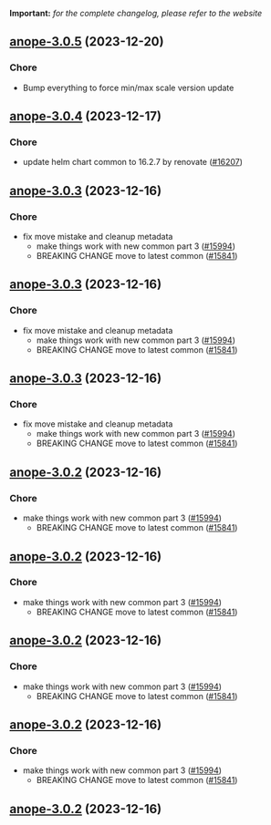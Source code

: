 **Important:**
*for the complete changelog, please refer to the website*




## [anope-3.0.5](https://github.com/truecharts/charts/compare/anope-3.0.4...anope-3.0.5) (2023-12-20)

### Chore

- Bump everything to force min/max scale version update
  
  


## [anope-3.0.4](https://github.com/truecharts/charts/compare/anope-3.0.3...anope-3.0.4) (2023-12-17)

### Chore

- update helm chart common to 16.2.7 by renovate ([#16207](https://github.com/truecharts/charts/issues/16207))
  
  


## [anope-3.0.3](https://github.com/truecharts/charts/compare/anope-2.0.13...anope-3.0.3) (2023-12-16)

### Chore

- fix move mistake and cleanup metadata
  - make things work with new common part 3 ([#15994](https://github.com/truecharts/charts/issues/15994))
  - BREAKING CHANGE move to latest common ([#15841](https://github.com/truecharts/charts/issues/15841))
  
  


## [anope-3.0.3](https://github.com/truecharts/charts/compare/anope-2.0.13...anope-3.0.3) (2023-12-16)

### Chore

- fix move mistake and cleanup metadata
  - make things work with new common part 3 ([#15994](https://github.com/truecharts/charts/issues/15994))
  - BREAKING CHANGE move to latest common ([#15841](https://github.com/truecharts/charts/issues/15841))
  
  


## [anope-3.0.3](https://github.com/truecharts/charts/compare/anope-2.0.13...anope-3.0.3) (2023-12-16)

### Chore

- fix move mistake and cleanup metadata
  - make things work with new common part 3 ([#15994](https://github.com/truecharts/charts/issues/15994))
  - BREAKING CHANGE move to latest common ([#15841](https://github.com/truecharts/charts/issues/15841))
  
  


## [anope-3.0.2](https://github.com/truecharts/charts/compare/anope-2.0.13...anope-3.0.2) (2023-12-16)

### Chore

- make things work with new common part 3 ([#15994](https://github.com/truecharts/charts/issues/15994))
  - BREAKING CHANGE move to latest common ([#15841](https://github.com/truecharts/charts/issues/15841))
  
  


## [anope-3.0.2](https://github.com/truecharts/charts/compare/anope-2.0.13...anope-3.0.2) (2023-12-16)

### Chore

- make things work with new common part 3 ([#15994](https://github.com/truecharts/charts/issues/15994))
  - BREAKING CHANGE move to latest common ([#15841](https://github.com/truecharts/charts/issues/15841))
  
  


## [anope-3.0.2](https://github.com/truecharts/charts/compare/anope-2.0.13...anope-3.0.2) (2023-12-16)

### Chore

- make things work with new common part 3 ([#15994](https://github.com/truecharts/charts/issues/15994))
  - BREAKING CHANGE move to latest common ([#15841](https://github.com/truecharts/charts/issues/15841))
  
  


## [anope-3.0.2](https://github.com/truecharts/charts/compare/anope-2.0.13...anope-3.0.2) (2023-12-16)

### Chore

- make things work with new common part 3 ([#15994](https://github.com/truecharts/charts/issues/15994))
  - BREAKING CHANGE move to latest common ([#15841](https://github.com/truecharts/charts/issues/15841))
  
  


## [anope-3.0.2](https://github.com/truecharts/charts/compare/anope-2.0.13...anope-3.0.2) (2023-12-16)

